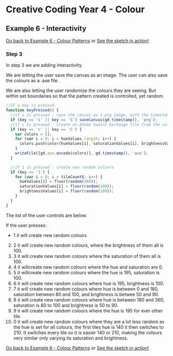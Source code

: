 # Creative Coding Year 4 - Colour
## Example 6 - Interactivity

[Go back to Example 6 - Colour Patterns](../) or [See the sketch in action!](sketch.html)

### Step 3

In step 3 we are adding interactivity.

We are letting the user save the canvas as an image. The user can also save the colours as a .ase file.

We are also letting the user randomize the colours they are seeing. But within set boundaries so that the pattern created is controlled, yet random.

```javascript
//If a key is pressed.
function keyPressed() {
  //if s is pressed : save the canvas as a png image, with the timestamp as the name.
  if (key == 's' || key == 'S') saveCanvas(gd.timestamp(), 'png');
  //if c is pressed : create an Adobe Swatch Exchange file from the colours on screen
  if (key == 'c' || key == 'C') {
    var colors = [];
    for (var i = 0; i < hueValues.length; i++) {
      colors.push(color(hueValues[i], saturationValues[i], brightnessValues[i]));
    }
    writeFile([gd.ase.encode(colors)], gd.timestamp(), 'ase');
  }

  //if 1 is pressed : create new random colours
  if (key == '1') {
    for (var i = 0; i < tileCountX; i++) {
      hueValues[i] = floor(random(360));
      saturationValues[i] = floor(random(100));
      brightnessValues[i] = floor(random(100));
    }
  }
}
```
The list of the user controls are below.

If the user presses:

* 1 it will create new random colours
2. 2 it will create new random colours, where the brightness of them all is 100.
3. 3 it will create new random colours where the saturation of them all is 100.
4. 4 it willcreate new random colours where the hue and saturation are 0.
5. 5 it willcreate new random colours where the hue is 195, saturation is 100.
6. 6 it will create new random colours where hue is 195, brightness is 100.
7. 7 it will create new random colours where hue is between 0 and 180, saturation between 80 and 100, and brightness is betwee 50 and 90.
8. 8 it will create new random colours where hue is between 180 and 360, saturation is 80 to 100 and brightness is 50 to 90.
9. 9 it will create new random colours where the hue is 195 for ever other tile.
10. 0 it will create new random colours where they are a lot less random as the hue is set for all colours, the first tiles hue is 140 it then switches to 210. It switches every tile so it is easier 140 or 210, making the colours very similar only varying its saturation and brightness.

[Go back to Example 6 - Colour Patterns](../) or [See the sketch in action!](sketch.html)
